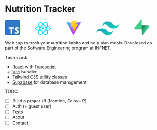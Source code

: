 # Nutrition Tracker

<div>
  <img src="./src/assets/typescript-logo.svg" alt="Typescript logo" width="50"/>  
    &emsp;&emsp;&emsp;
  <img src="./src/assets/react.svg" alt="React logo" width="50"/>
    &emsp;&emsp;&emsp;
  <img src="./src/assets/vite-logo.svg" alt="Vite logo" width="50"/>
    &emsp;&emsp;&emsp;
  <img src="./src/assets/tailwindcss-icon.svg" alt="Tailwind logo" width="75"/>
    &emsp;&emsp;&emsp;
  <img src="./src/assets/supabase-icon.svg" alt="Supabase logo" width="50"/>
<div>
  
Web app to track your nutrition habits and help plan meals.
Developed as part of the Software Engineering program at INFNET.

Tech used:

- [React](https://react.dev/) with [Typescript](https://www.typescriptlang.org/)
- [Vite](https://www.vitejs.dev) bundler
- [Tailwind](https://tailwindcss.com/) CSS utility classes
- [Supabase](https://supabase.com/) for database management

TODO:

- [ ] Build a proper UI (Mantine, DaisyUI?)
- [ ] Auth (+ guest user)
- [ ] Tests
- [ ] About
- [ ] Contact
